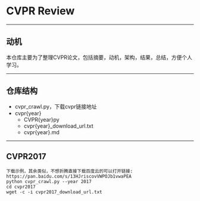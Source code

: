 # CVPR Review

---
## 动机

本仓库主要为了整理CVPR论文，包括摘要，动机，架构，结果，总结，方便个人学习。

---
## 仓库结构
- cvpr_crawl.py，下载cvpr链接地址
- cvpr{year}
    - CVPR{year}py
    - cvpr{year}_download_url.txt
    - cvpr{year}.md

---
## CVPR2017

```
下载示例，其余类似，不想折腾直接下载百度云的可以打开链接: https://pan.baidu.com/s/13HJriscovVWPOJb1vwaPEA
python cvpr_crawl.py --year 2017
cd cvpr2017
wget -c -i cvpr2017_download_url.txt
```
